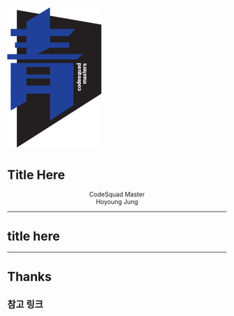 # ![30%](images/img_blue.png) 
# Title Here
<p align='center'>
CodeSquad Master <br>
Hoyoung Jung
</p>

---
<!-- page_number: true -->
# title here










---
# Thanks
##  참고 링크
